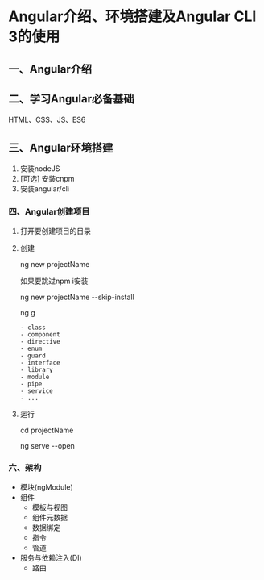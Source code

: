 # Angular介绍、环境搭建及Angular CLI 3的使用

## 一、Angular介绍

## 二、学习Angular必备基础

HTML、CSS、JS、ES6

## 三、Angular环境搭建

1. 安装nodeJS
2. [可选] 安装cnpm
3. 安装angular/cli

### 四、Angular创建项目
1. 打开要创建项目的目录
2. 创建

    ng new projectName

    如果要跳过npm i安装

    ng new projectName --skip-install

    ng g 
    
       - class
       - component
       - directive
       - enum
       - guard
       - interface
       - library
       - module
       - pipe
       - service
       - ...
    
3. 运行

    cd projectName

    ng serve --open

### 六、架构

- 模块(ngModule)
- 组件
  - 模板与视图
  - 组件元数据
  - 数据绑定
  - 指令
  - 管道
- 服务与依赖注入(DI)
  - 路由


